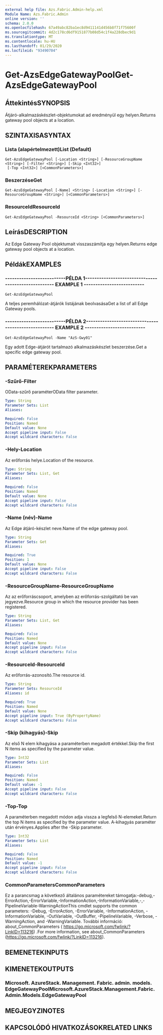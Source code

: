 ```yaml
---
external help file: Azs.Fabric.Admin-help.xml
Module Name: Azs.Fabric.Admin
online version: ''
schema: 2.0.0
ms.openlocfilehash: 67a49abc82ba1ec8d9411141d456b8f71f75600f
ms.sourcegitcommit: 4d2c178cd6df9151877b08d54c1f4a228dbec9d1
ms.translationtype: MT
ms.contentlocale: hu-HU
ms.lasthandoff: 01/29/2020
ms.locfileid: "93490704"
---
```

# <span data-ttu-id="e1d43-101">Get-AzsEdgeGatewayPool</span><span class="sxs-lookup"><span data-stu-id="e1d43-101">Get-AzsEdgeGatewayPool</span></span>

## <span data-ttu-id="e1d43-102">Áttekintés</span><span class="sxs-lookup"><span data-stu-id="e1d43-102">SYNOPSIS</span></span>
<span data-ttu-id="e1d43-103">Átjáró-alkalmazáskészlet-objektumokat ad eredményül egy helyen.</span><span class="sxs-lookup"><span data-stu-id="e1d43-103">Returns gateway pool objects at a location.</span></span>

## <span data-ttu-id="e1d43-104">SZINTAXISA</span><span class="sxs-lookup"><span data-stu-id="e1d43-104">SYNTAX</span></span>

### <span data-ttu-id="e1d43-105">Lista (alapértelmezett)</span><span class="sxs-lookup"><span data-stu-id="e1d43-105">List (Default)</span></span>
```
Get-AzsEdgeGatewayPool [-Location <String>] [-ResourceGroupName <String>] [-Filter <String>] [-Skip <Int32>]
 [-Top <Int32>] [<CommonParameters>]
```

### <span data-ttu-id="e1d43-106">Beszerzése</span><span class="sxs-lookup"><span data-stu-id="e1d43-106">Get</span></span>
```
Get-AzsEdgeGatewayPool [-Name] <String> [-Location <String>] [-ResourceGroupName <String>] [<CommonParameters>]
```

### <span data-ttu-id="e1d43-107">ResourceId</span><span class="sxs-lookup"><span data-stu-id="e1d43-107">ResourceId</span></span>
```
Get-AzsEdgeGatewayPool -ResourceId <String> [<CommonParameters>]
```

## <span data-ttu-id="e1d43-108">Leírás</span><span class="sxs-lookup"><span data-stu-id="e1d43-108">DESCRIPTION</span></span>
<span data-ttu-id="e1d43-109">Az Edge Gateway Pool objektumait visszaszámítja egy helyen.</span><span class="sxs-lookup"><span data-stu-id="e1d43-109">Returns edge gateway pool objects at a location.</span></span>

## <span data-ttu-id="e1d43-110">Példák</span><span class="sxs-lookup"><span data-stu-id="e1d43-110">EXAMPLES</span></span>

### <span data-ttu-id="e1d43-111">--------------------------PÉLDA 1--------------------------</span><span class="sxs-lookup"><span data-stu-id="e1d43-111">-------------------------- EXAMPLE 1 --------------------------</span></span>
```
Get-AzsEdgeGatewayPool
```

<span data-ttu-id="e1d43-112">A teljes peremhálózat-átjárók listájának beolvasása</span><span class="sxs-lookup"><span data-stu-id="e1d43-112">Get a list of all Edge Gateway pools.</span></span>

### <span data-ttu-id="e1d43-113">--------------------------PÉLDA 2--------------------------</span><span class="sxs-lookup"><span data-stu-id="e1d43-113">-------------------------- EXAMPLE 2 --------------------------</span></span>
```
Get-AzsEdgeGatewayPool -Name "AzS-Gwy01"
```

<span data-ttu-id="e1d43-114">Egy adott Edge-átjárót tartalmazó alkalmazáskészlet beszerzése.</span><span class="sxs-lookup"><span data-stu-id="e1d43-114">Get a specific edge gateway pool.</span></span>

## <span data-ttu-id="e1d43-115">PARAMÉTEREK</span><span class="sxs-lookup"><span data-stu-id="e1d43-115">PARAMETERS</span></span>

### <span data-ttu-id="e1d43-116">-Szűrő</span><span class="sxs-lookup"><span data-stu-id="e1d43-116">-Filter</span></span>
<span data-ttu-id="e1d43-117">OData-szűrő paraméter</span><span class="sxs-lookup"><span data-stu-id="e1d43-117">OData filter parameter.</span></span>

```yaml
Type: String
Parameter Sets: List
Aliases: 

Required: False
Position: Named
Default value: None
Accept pipeline input: False
Accept wildcard characters: False
```

### <span data-ttu-id="e1d43-118">-Hely</span><span class="sxs-lookup"><span data-stu-id="e1d43-118">-Location</span></span>
<span data-ttu-id="e1d43-119">Az erőforrás helye.</span><span class="sxs-lookup"><span data-stu-id="e1d43-119">Location of the resource.</span></span>

```yaml
Type: String
Parameter Sets: List, Get
Aliases: 

Required: False
Position: Named
Default value: None
Accept pipeline input: False
Accept wildcard characters: False
```

### <span data-ttu-id="e1d43-120">-Name (név)</span><span class="sxs-lookup"><span data-stu-id="e1d43-120">-Name</span></span>
<span data-ttu-id="e1d43-121">Az Edge átjáró-készlet neve.</span><span class="sxs-lookup"><span data-stu-id="e1d43-121">Name of the edge gateway pool.</span></span>

```yaml
Type: String
Parameter Sets: Get
Aliases: 

Required: True
Position: 1
Default value: None
Accept pipeline input: False
Accept wildcard characters: False
```

### <span data-ttu-id="e1d43-122">-ResourceGroupName</span><span class="sxs-lookup"><span data-stu-id="e1d43-122">-ResourceGroupName</span></span>
<span data-ttu-id="e1d43-123">Az az erőforráscsoport, amelyben az erőforrás-szolgáltató be van jegyezve.</span><span class="sxs-lookup"><span data-stu-id="e1d43-123">Resource group in which the resource provider has been registered.</span></span>

```yaml
Type: String
Parameter Sets: List, Get
Aliases: 

Required: False
Position: Named
Default value: None
Accept pipeline input: False
Accept wildcard characters: False
```

### <span data-ttu-id="e1d43-124">-ResourceId</span><span class="sxs-lookup"><span data-stu-id="e1d43-124">-ResourceId</span></span>
<span data-ttu-id="e1d43-125">Az erőforrás-azonosító.</span><span class="sxs-lookup"><span data-stu-id="e1d43-125">The resource id.</span></span>

```yaml
Type: String
Parameter Sets: ResourceId
Aliases: id

Required: True
Position: Named
Default value: None
Accept pipeline input: True (ByPropertyName)
Accept wildcard characters: False
```

### <span data-ttu-id="e1d43-126">-Skip (kihagyás)</span><span class="sxs-lookup"><span data-stu-id="e1d43-126">-Skip</span></span>
<span data-ttu-id="e1d43-127">Az első N elem kihagyása a paraméterben megadott értékkel.</span><span class="sxs-lookup"><span data-stu-id="e1d43-127">Skip the first N items as specified by the parameter value.</span></span>

```yaml
Type: Int32
Parameter Sets: List
Aliases: 

Required: False
Position: Named
Default value: -1
Accept pipeline input: False
Accept wildcard characters: False
```

### <span data-ttu-id="e1d43-128">-Top</span><span class="sxs-lookup"><span data-stu-id="e1d43-128">-Top</span></span>
<span data-ttu-id="e1d43-129">A paraméterben megadott módon adja vissza a legfelső N-elemeket.</span><span class="sxs-lookup"><span data-stu-id="e1d43-129">Return the top N items as specified by the parameter value.</span></span>
<span data-ttu-id="e1d43-130">A-kihagyás paraméter után érvényes.</span><span class="sxs-lookup"><span data-stu-id="e1d43-130">Applies after the -Skip parameter.</span></span>

```yaml
Type: Int32
Parameter Sets: List
Aliases: 

Required: False
Position: Named
Default value: -1
Accept pipeline input: False
Accept wildcard characters: False
```

### <span data-ttu-id="e1d43-131">CommonParameters</span><span class="sxs-lookup"><span data-stu-id="e1d43-131">CommonParameters</span></span>
<span data-ttu-id="e1d43-132">Ez a parancsmag a következő általános paramétereket támogatja:-debug,-ErrorAction,-ErrorVariable,-InformationAction,-InformationVariable,-,-PipelineVariable-WarningAction</span><span class="sxs-lookup"><span data-stu-id="e1d43-132">This cmdlet supports the common parameters: -Debug, -ErrorAction, -ErrorVariable, -InformationAction, -InformationVariable, -OutVariable, -OutBuffer, -PipelineVariable, -Verbose, -WarningAction, and -WarningVariable.</span></span> <span data-ttu-id="e1d43-133">További információ: about_CommonParameters ( https://go.microsoft.com/fwlink/?LinkID=113216) .</span><span class="sxs-lookup"><span data-stu-id="e1d43-133">For more information, see about_CommonParameters (https://go.microsoft.com/fwlink/?LinkID=113216).</span></span>

## <span data-ttu-id="e1d43-134">BEMENETEK</span><span class="sxs-lookup"><span data-stu-id="e1d43-134">INPUTS</span></span>

## <span data-ttu-id="e1d43-135">KIMENETEK</span><span class="sxs-lookup"><span data-stu-id="e1d43-135">OUTPUTS</span></span>

### <span data-ttu-id="e1d43-136">Microsoft. AzureStack. Management. Fabric. admin. models. EdgeGatewayPool</span><span class="sxs-lookup"><span data-stu-id="e1d43-136">Microsoft.AzureStack.Management.Fabric.Admin.Models.EdgeGatewayPool</span></span>

## <span data-ttu-id="e1d43-137">MEGJEGYZI</span><span class="sxs-lookup"><span data-stu-id="e1d43-137">NOTES</span></span>

## <span data-ttu-id="e1d43-138">KAPCSOLÓDÓ HIVATKOZÁSOK</span><span class="sxs-lookup"><span data-stu-id="e1d43-138">RELATED LINKS</span></span>


